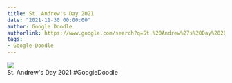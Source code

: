 ```yaml
---
title: St. Andrew's Day 2021
date: "2021-11-30 00:00:00"
author: Google Doodle
authorlink: https://www.google.com/search?q=St.%20Andrew%27s%20Day%202021
tags:
- Google-Doodle
---
```

<img src="https://www.google.com/logos/doodles/2021/st-andrews-day-2021-6753651837109150-l.png" referrerpolicy="no-referrer"><br>St. Andrew's Day 2021 #GoogleDoodle